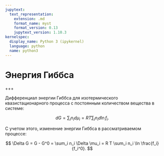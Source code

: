```yaml
---
jupytext:
  text_representation:
    extension: .md
    format_name: myst
    format_version: 0.13
    jupytext_version: 1.10.3
kernelspec:
  display_name: Python 3 (ipykernel)
  language: python
  name: python3
---
```


<a id='pvt-parameters-gibbs_energy'></a>
# Энергия Гиббса

+++

Дифференциал энергии Гиббса для изотермического квазистационарного процесса с постоянным количеством вещества в системе:

$$ dG = \sum_i n_i d \mu_i = R T \sum_i n_i d \ln f_i. $$

С учетом этого, изменение энергии Гиббса в рассматриваемом процессе:

$$ \Delta G = G - G^0 = \sum_i n_i \Delta \mu_i = R T \sum_i n_i \ln \frac{f_i}{f_i^0}. $$

```{code-cell} python

```
